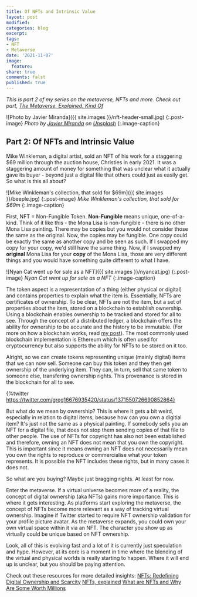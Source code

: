 ```yaml
---
title: Of NFTs and Intrinsic Value
layout: post
modified: 
categories: blog
excerpt: 
tags:
- NFT
- Metaverse
date: '2021-11-07'
image:
  feature: 
share: true
comments: falst
published: true
---
```


*This is part 2 of my series on the metaverse, NFTs and more. Check out part, [The Metaverse, Explained, Kind Of](https://www.johndehavilland.com/blog/2021/10/27/metaverse-explained.html)*

![Photo by Javier Miranda]({{ site.images }}/nft-header-small.jpg)
{:.post-image}
*Photo by <a href="https://unsplash.com/@nuvaproductions?utm_source=unsplash&utm_medium=referral&utm_content=creditCopyText">Javier Miranda</a> on <a href="https://unsplash.com/s/photos/digital-art?utm_source=unsplash&utm_medium=referral&utm_content=creditCopyText">Unsplash</a>*
{:.image-caption}

## Part 2: Of NFTs and Intrinsic Value

Mike Winkleman, a digital artist, sold an NFT of his work for a staggering $69 million through the auction house, Christies in early 2021. It was a staggering amount of money for something that was unclear what it actually gave its buyer - beyond just a digital file that others could just as easily get. So what is this all about?

![Mike Winkleman's collection, that sold for $69m]({{ site.images }}/beeple.jpg)
{:.post-image}
*Mike Winkleman's collection, that sold for $69m*
{:.image-caption}

First, NFT = Non-Fungible Token. **Non-Fungible** means unique, one-of-a-kind. Think of it like this - the Mona Lisa is non-fungible - there is no other Mona Lisa painting. There may be copies but you would not consider those the same as the original. Now, the copies may be fungible. One copy could be exactly the same as another copy and be seen as such. If I swapped my copy for your copy, we'd still have the same thing. Now, if I swapped my **original** Mona Lisa for your **copy** of the Mona Lisa, those are very different things and you would have something quite different to what I have.

![Nyan Cat went up for sale as a NFT]({{ site.images }}/nyancat.jpg)
{:.post-image}
*Nyan Cat went up for sale as a NFT*
{:.image-caption}

The token aspect is a representation of a thing (either physical or digital) and contains properties to explain what the item is. Essentially, NFTs are certificates of ownership. To be clear, NFTs are not the item, but a set of properties about the item, stored on a blockchain to establish ownership. Using a blockchain enables ownership to be tracked and stored for all to see. Through the concept of a distributed ledger, a blockchain offers the ability for ownership to be accurate and the history to be immutable. (For more on how a blockchain works, read [my post](https://www.johndehavilland.com/blog/2018/03/16/blockchain-explained-simply.html)). The most commonly used blockchain implementation is Ethereum which is often used for cryptocurrency but also supports the ability for NFTs to be stored on it too.

Alright, so we can create tokens representing unique (mainly digital) items that we can now sell. Someone can buy this token and they then get ownership of the underlying item. They can, in turn, sell that same token to someone else, transfering ownership rights. This provenance is stored in the blockchain for all to see. 

{%twitter https://twitter.com/greg16676935420/status/1371550726690852864}

But what do we mean by ownership? This is where it gets a bit weird, especially in relation to digital items, because how can you own a digitial item? It's just not the same as a physical painting. If somebody sells you an NFT for a digital file, that does not stop them sending copies of that file to other people. The use of NFTs for copyright has also not been established and therefore, owning an NFT does not mean that you own the copyright. This is important since it means owning an NFT does not necessarily mean you own the rights to reproduce or commercialise what your token represents. It is possible the NFT includes these rights, but in many cases it does not.

So what are you buying? Maybe just bragging rights. At least for now.

Enter the metaverse. If a virtual universe becomes more of a reality, the concept of digital ownership (aka NFTs) gains more importance. This is where it gets interesting. As platforms start exploring the metaverse, the concept of NFTs become more relevant as a way of tracking virtual ownership. Imagine if Twitter started to require NFT ownership validation for your profile picture avatar. As the metaverse expands, you could own your own virtual space within it via an NFT. The character you show up as virtually could be unique based on NFT ownership. 

Look, all of this is evolving fast and a lot of it is currently just speculation and hype. However, at its core is a moment in time where the blending of the virtual and physical worlds is really starting to happen. Where it will end up is unclear, but you should be paying attention.

Check out these resources for more detailed insights:
[NFTs: Redefining Digital Ownership and Scarcity](https://www.sothebys.com/en/articles/nfts-redefining-digital-ownership-and-scarcity)
[NFTs, explained](https://www.theverge.com/22310188/nft-explainer-what-is-blockchain-crypto-art-faq)
[What are NFTs and Why Are Some Worth Millions](https://www.bbc.com/news/technology-56371912)



